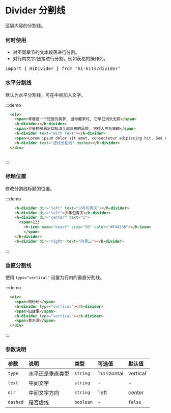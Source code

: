 # Divider 分割线

区隔内容的分割线。

### 何时使用
- 对不同章节的文本段落进行分割。
- 对行内文字/链接进行分割，例如表格的操作列。
<pre class="language-ts">
import { HiDivider } from 'hi-kits/divider'
</pre>

### 水平分割线

默认为水平分割线，可在中间加入文字。

:::demo
```html
  <div>
    <span>青春是一个短暂的美梦, 当你醒来时, 它早已消失无踪</span>
    <h-divider></h-divider>
    <span>少量的邪恶足以抵消全部高贵的品质, 害得人声名狼藉</span>
    <h-divider text="With Text"></h-divider>
    <span>Lorem ipsum dolor sit amet, consectetur adipiscing hit. Sed nonne merninisti licere mihi ista probare, quae sunt a te dicta? Refert tamen, quo modo.</span>
    <h-divider text="虚线分割线" dashed></h-divider>
  </div>
  
```
:::

### 标题位置

修改分割线标题的位置。

:::demo
```html
    <h-divider dir="left" text="少年包青天"></h-divider>
    <h-divider dir="left">少年包青天</h-divider>
    <h-divider dir="center" text="1">
      <span>123
        <h-icon name="heart" size="50" color="#F44336"></h-icon>
        </span>
    </h-divider>
    <h-divider dir="right" text="阿里云"></h-divider>

```
:::

### 垂直分割线

使用 `type="vertical"` 设置为行内的垂直分割线。

:::demo
```html
  <div>
    <span>雨纷纷</span>
    <h-divider type="vertical"></h-divider>
    <span>旧故里</span>
    <h-divider type="vertical"></h-divider>
    <span>草木深</span>
  </div>

```
:::


### 参数说明

|参数|说明|类型|可选值|默认值
|:--|:--|:--|:----|:---
| `type` | 水平还是垂直类型 | `string` | `horizontal | vertical` | horizontal
| `text` | 中间文字	 | `string` | - | -
| `dir` | 中间文字方向 | `string` | `left | center | right`  | `center`
| `dashed` | 是否虚线	 | `boolean` | - | `false`
